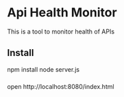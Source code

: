 # Api Health Monitor
This is a tool to monitor health of APIs

## Install
npm install
node server.js

###
open http://localhost:8080/index.html
